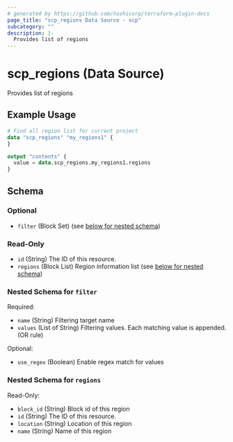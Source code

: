 ```yaml
---
# generated by https://github.com/hashicorp/terraform-plugin-docs
page_title: "scp_regions Data Source - scp"
subcategory: ""
description: |-
  Provides list of regions
---
```


# scp_regions (Data Source)

Provides list of regions

## Example Usage

```terraform
# Find all region list for current project
data "scp_regions" "my_regions1" {
}

output "contents" {
  value = data.scp_regions.my_regions1.regions
}
```

<!-- schema generated by tfplugindocs -->
## Schema

### Optional

- `filter` (Block Set) (see [below for nested schema](#nestedblock--filter))

### Read-Only

- `id` (String) The ID of this resource.
- `regions` (Block List) Region information list (see [below for nested schema](#nestedblock--regions))

<a id="nestedblock--filter"></a>
### Nested Schema for `filter`

Required:

- `name` (String) Filtering target name
- `values` (List of String) Filtering values. Each matching value is appended. (OR rule)

Optional:

- `use_regex` (Boolean) Enable regex match for values


<a id="nestedblock--regions"></a>
### Nested Schema for `regions`

Read-Only:

- `block_id` (String) Block id of this region
- `id` (String) The ID of this resource.
- `location` (String) Location of this region
- `name` (String) Name of this region


